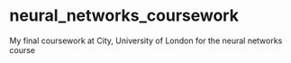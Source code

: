 # neural_networks_coursework
My final coursework at City, University of London for the neural networks course
